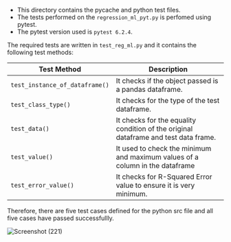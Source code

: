  - This directory contains the pycache and python test files.
 - The tests performed on the `regression_ml_pyt.py` is perfomed using pytest.
 - The pytest version used is `pytest 6.2.4`. 


The required tests are written in `test_reg_ml.py` and it contains the following test methods:

|Test Method | Description  |
|--|--|
| `test_instance_of_dataframe()` | It checks if the object passed is a pandas dataframe.  |
| `test_class_type()`| It checks for the type of the test dataframe.|
| `test_data()`| It checks for the equality condition of the original dataframe and test data frame.|
|  `test_value()`| It used to check the minimum and maximum values of a column in the dataframe|
| `test_error_value()`| It checks for R-Squared Error value to ensure it is very minimum. |

Therefore, there are five test cases defined for the python src file and all five cases have passed successfullly.

![Screenshot (221)](https://user-images.githubusercontent.com/65439506/126078374-9919ba63-1770-4ecd-96ab-5dfeacbbf55b.png)

